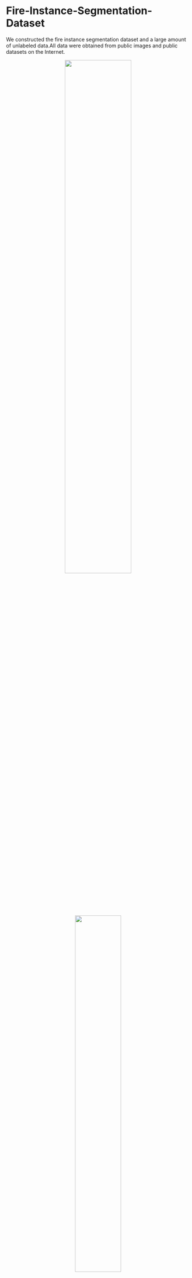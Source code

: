 # Fire-Instance-Segmentation-Dataset
We constructed the fire instance segmentation dataset and a large amount of unlabeled data.All data were obtained from public images and public datasets on the Internet.  
  
<div align=center>
<img src="https://github.com/pomeloliv/Fire-Instance-Segmentation-Dataset/blob/main/example1.png" width="60%" height="60%"/>
</div>
  
<div align=center>
<img src="https://github.com/pomeloliv/Fire-Instance-Segmentation-Dataset/blob/main/example2.png" width="50%" height="50%"/>
</div>

